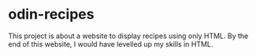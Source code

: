 # odin-recipes
This project is about a website to display recipes using only HTML.
By the end of this website, I would have levelled up my skills in HTML.
